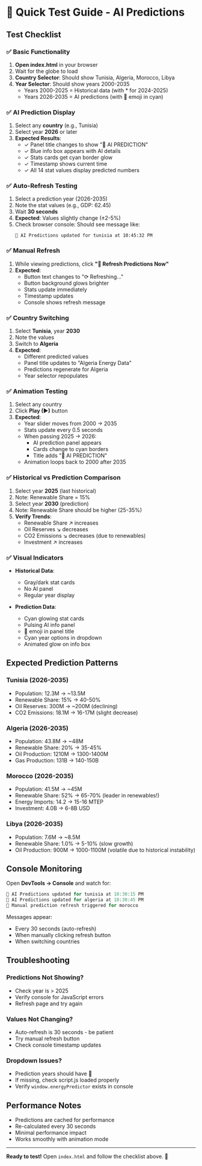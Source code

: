 # 🎯 Quick Test Guide - AI Predictions

## Test Checklist

### ✅ Basic Functionality
1. **Open index.html** in your browser
2. Wait for the globe to load
3. **Country Selector**: Should show Tunisia, Algeria, Morocco, Libya
4. **Year Selector**: Should show years 2000-2035
   - Years 2000-2025 = Historical data (with * for 2024-2025)
   - Years 2026-2035 = AI predictions (with 🤖 emoji in cyan)

### ✅ AI Prediction Display
1. Select any **country** (e.g., Tunisia)
2. Select year **2026** or later
3. **Expected Results**:
   - ✓ Panel title changes to show "🤖 AI PREDICTION"
   - ✓ Blue info box appears with AI details
   - ✓ Stats cards get cyan border glow
   - ✓ Timestamp shows current time
   - ✓ All 14 stat values display predicted numbers

### ✅ Auto-Refresh Testing
1. Select a prediction year (2026-2035)
2. Note the stat values (e.g., GDP: 62.45)
3. Wait **30 seconds**
4. **Expected**: Values slightly change (±2-5%)
5. Check browser console: Should see message like:
   ```
   🤖 AI Predictions updated for tunisia at 10:45:32 PM
   ```

### ✅ Manual Refresh
1. While viewing predictions, click **"🔄 Refresh Predictions Now"**
2. **Expected**:
   - Button text changes to "⟳ Refreshing..."
   - Button background glows brighter
   - Stats update immediately
   - Timestamp updates
   - Console shows refresh message

### ✅ Country Switching
1. Select **Tunisia**, year **2030**
2. Note the values
3. Switch to **Algeria**
4. **Expected**:
   - Different predicted values
   - Panel title updates to "Algeria Energy Data"
   - Predictions regenerate for Algeria
   - Year selector repopulates

### ✅ Animation Testing
1. Select any country
2. Click **Play (▶)** button
3. **Expected**:
   - Year slider moves from 2000 → 2035
   - Stats update every 0.5 seconds
   - When passing 2025 → 2026:
     - AI prediction panel appears
     - Cards change to cyan borders
     - Title adds "🤖 AI PREDICTION"
   - Animation loops back to 2000 after 2035

### ✅ Historical vs Prediction Comparison
1. Select year **2025** (last historical)
2. Note: Renewable Share = 15%
3. Select year **2030** (prediction)
4. Note: Renewable Share should be higher (25-35%)
5. **Verify Trends**:
   - Renewable Share ↗ increases
   - Oil Reserves ↘ decreases
   - CO2 Emissions ↘ decreases (due to renewables)
   - Investment ↗ increases

### ✅ Visual Indicators
- **Historical Data**: 
  - Gray/dark stat cards
  - No AI panel
  - Regular year display
  
- **Prediction Data**:
  - Cyan glowing stat cards
  - Pulsing AI info panel
  - 🤖 emoji in panel title
  - Cyan year options in dropdown
  - Animated glow on info box

## Expected Prediction Patterns

### Tunisia (2026-2035)
- Population: 12.3M → ~13.5M
- Renewable Share: 15% → 40-50%
- Oil Reserves: 300M → ~200M (declining)
- CO2 Emissions: 18.1M → 16-17M (slight decrease)

### Algeria (2026-2035)
- Population: 43.8M → ~48M
- Renewable Share: 20% → 35-45%
- Oil Production: 1210M → 1300-1400M
- Gas Production: 131B → 140-150B

### Morocco (2026-2035)
- Population: 41.5M → ~45M
- Renewable Share: 52% → 65-70% (leader in renewables!)
- Energy Imports: 14.2 → 15-16 MTEP
- Investment: 4.0B → 6-8B USD

### Libya (2026-2035)
- Population: 7.6M → ~8.5M
- Renewable Share: 1.0% → 5-10% (slow growth)
- Oil Production: 900M → 1000-1100M (volatile due to historical instability)

## Console Monitoring

Open **DevTools → Console** and watch for:
```javascript
🤖 AI Predictions updated for tunisia at 10:30:15 PM
🤖 AI Predictions updated for algeria at 10:30:45 PM
🤖 Manual prediction refresh triggered for morocco
```

Messages appear:
- Every 30 seconds (auto-refresh)
- When manually clicking refresh button
- When switching countries

## Troubleshooting

### Predictions Not Showing?
- Check year is > 2025
- Verify console for JavaScript errors
- Refresh page and try again

### Values Not Changing?
- Auto-refresh is 30 seconds - be patient
- Try manual refresh button
- Check console timestamp updates

### Dropdown Issues?
- Prediction years should have 🤖
- If missing, check script.js loaded properly
- Verify `window.energyPredictor` exists in console

## Performance Notes
- Predictions are cached for performance
- Re-calculated every 30 seconds
- Minimal performance impact
- Works smoothly with animation mode

---

**Ready to test!** Open `index.html` and follow the checklist above. 🚀
